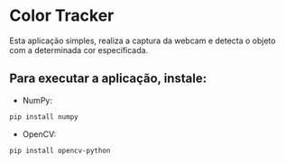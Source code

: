 # Color Tracker

Esta aplicação simples, realiza a captura da webcam e detecta o objeto com a determinada cor especificada.

## Para executar a aplicação, instale:

- NumPy:
```bash
pip install numpy
```
- OpenCV:
```bash
pip install opencv-python
```
